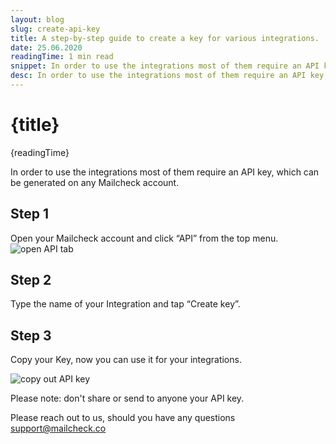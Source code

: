 ```yaml
---
layout: blog
slug: create-api-key
title: A step-by-step guide to create a key for various integrations.
date: 25.06.2020
readingTime: 1 min read
snippet: In order to use the integrations most of them require an API key, which can be generated on any Mailcheck account.
desc: In order to use the integrations most of them require an API key, which can be generated on any Mailcheck account.
---
```


# {title}

{readingTime}

In order to use the integrations most of them require an API key, which can be generated on any Mailcheck account.

## Step 1

Open your Mailcheck account and click “API” from the top menu.
![open API tab](/assets/img/create-api-key/api-tab.png)

## Step 2

Type the name of your Integration and tap “Create key”.

## Step 3

Copy your Key, now you can use it for your integrations.

![copy out API key](/assets/img/create-api-key/api-key-copy.png)

Please note: don't share or send to anyone your API key.

Please reach out to us, should you have any questions [support@mailcheck.co](support+api@mailcheck.co)
